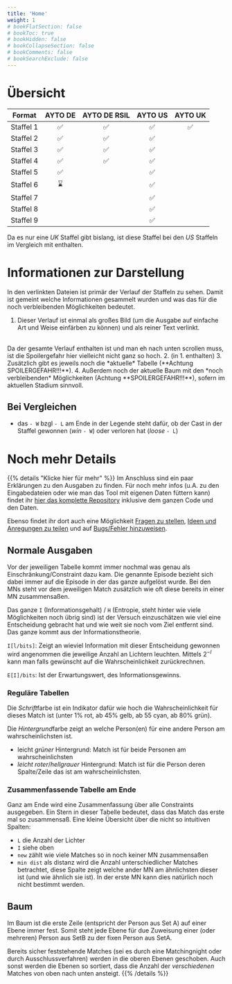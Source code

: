 ```yaml
---
title: 'Home'
weight: 1
# bookFlatSection: false
# bookToc: true
# bookHidden: false
# bookCollapseSection: false
# bookComments: false
# bookSearchExclude: false
---
```


# Übersicht

| Format    | AYTO DE            | AYTO DE RSIL       | AYTO US            | AYTO UK            |
| ----      | :--:               | :--:               | :---:              | :---:              |
| Staffel 1 | :white_check_mark: | :white_check_mark: | :white_check_mark: | :white_check_mark: |
| Staffel 2 | :white_check_mark: | :white_check_mark: | :white_check_mark: |                    |
| Staffel 3 | :white_check_mark: | :white_check_mark: | :white_check_mark: |                    |
| Staffel 4 | :white_check_mark: | :white_check_mark: | :white_check_mark: |                    |
| Staffel 5 | :white_check_mark: |                    | :white_check_mark: |                    |
| Staffel 6 | :hourglass:        |                    | :white_check_mark: |                    |
| Staffel 7 |                    |                    | :white_check_mark: |                    |
| Staffel 8 |                    |                    | :white_check_mark: |                    |
| Staffel 9 |                    |                    | :white_check_mark: |                    |
<!-- :x: -->

Da es nur eine *UK* Staffel gibt bislang, ist diese Staffel bei den *US*
Staffeln im Vergleich mit enthalten.

# Informationen zur Darstellung

In den verlinkten Dateien ist primär der Verlauf der Staffeln zu sehen. Damit
ist gemeint welche Informationen gesammelt wurden und was das für die noch
verbleibenden Möglichkeiten bedeutet.

1. Dieser Verlauf ist einmal als großes Bild (um die Ausgabe auf einfache Art und
Weise einfärben zu können) und als reiner Text verlinkt.
<br>
Da der gesamte Verlauf enthalten ist und man eh nach unten scrollen muss, ist die
Spoilergefahr hier vielleicht nicht ganz so hoch.
2. (in 1. enthalten)
3. Zusätzlich gibt es jeweils noch die *aktuelle* Tabelle (**Achtung SPOILERGEFAHR!!!**).
4. Außerdem noch der aktuelle Baum mit den *noch verbleibenden* Möglichkeiten (Achtung
**SPOILERGEFAHR!!!**), sofern im aktuellen Stadium sinnvoll.

## Bei Vergleichen
- das `- W` bzgl `- L` am Ende in der Legende steht dafür, ob der Cast in der
Staffel gewonnen (*win* `- W`) oder verloren hat (*loose* `- L`)

# Noch mehr Details

{{% details "Klicke hier für mehr" %}}
Im Anschluss sind ein paar Erklärungen zu den Ausgaben zu finden. Für noch mehr
infos (u.A. zu den Eingabedateien oder wie man das Tool mit eigenen Daten
füttern kann) findet ihr [hier das komplette Repository](https://github.com/atticus-sullivan/sim-ayto)
inklusive dem ganzen Code und den Daten.

Ebenso findet ihr dort auch eine Möglichkeit
[Fragen zu stellen](https://github.com/atticus-sullivan/sim-ayto/discussions/categories/q-a),
[Ideen und Anregungen zu teilen](https://github.com/atticus-sullivan/sim-ayto/discussions/categories/ideas)
und auf
[Bugs/Fehler hinzuweisen](https://github.com/atticus-sullivan/sim-ayto/issues).

## Normale Ausgaben
Vor der jeweiligen Tabelle kommt immer nochmal was genau als Einschränkung/Constraint dazu kam. Die genannte Episode bezieht sich dabei immer auf die Episode in der das ganze aufgelöst wurde. Bei den MNs steht vor dem jeweiligen Match zusätzlich wie oft diese bereits in einer MN zusammensaßen.

Das ganze `I` (Informationsgehalt) / `H` (Entropie, steht hinter wie viele Möglichkeiten noch übrig sind) ist der Versuch einzuschätzen wie viel eine Entscheidung gebracht hat und wie weit sie noch vom Ziel entfernt sind. Das ganze kommt aus der Informationstheorie.

`I[l/bits]`: Zeigt an wieviel Information mit dieser Entscheidung gewonnen wird angenommen die jeweilige Anzahl an Lichtern leuchten. Mittels $2^{-I}$ kann man falls gewünscht auf die Wahrscheinlichkeit zurückrechnen.

`E[I]/bits`: Ist der Erwartungswert, des Informationsgewinns.

### Reguläre Tabellen
Die *Schrift*farbe ist ein Indikator dafür wie hoch die Wahrscheinlichkeit für
dieses Match ist (unter 1% rot, ab 45% gelb, ab 55 cyan, ab 80% grün).

Die *Hintergrund*farbe zeigt an welche Person(en) für eine andere Person am
wahrscheinlichsten ist.
- leicht *grüner* Hintergrund: Match ist für beide Personen am wahrscheinlichsten
- *leicht roter*/*hellgrauer* Hintergrund: Match ist für die Person deren Spalte/Zeile das ist am wahrscheinlichsten.

### Zusammenfassende Tabelle am Ende
Ganz am Ende wird eine Zusammenfassung über alle Constraints ausgegeben. Ein Stern in dieser Tabelle bedeutet, dass das Match das erste mal so zusammensaß. Eine kleine Übersicht über die nicht so intuitiven Spalten:
- `L` die Anzahl der Lichter
- `I` siehe oben
- `new` zählt wie viele Matches so in noch keiner MN zusammensaßen
- `min dist` als distanz wird die Anzahl unterschiedlicher Matches betrachtet, diese Spalte zeigt welche ander MN am ähnlichsten dieser ist (und wie ähnlich sie ist). In der erste MN kann dies natürlich noch nicht bestimmt werden.

## Baum
Im Baum ist die erste Zeile (entspricht der Person aus Set A) auf einer Ebene
immer fest. Somit steht jede Ebene für due Zuweisung einer (oder mehreren)
Person aus SetB zu der fixen Person aus SetA.

Bereits sicher feststehende Matches (sei es durch eine Matchingnight oder durch
Ausschlussverfahren) werden in die oberen Ebenen geschoben. Auch sonst werden
die Ebenen so sortiert, dass die Anzahl der *verschiedenen* Matches von oben
nach unten ansteigt.
{{% /details %}}
